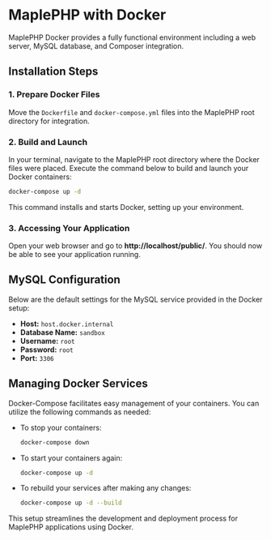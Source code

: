 # MaplePHP with Docker

MaplePHP Docker provides a fully functional environment including a web server, MySQL database, and Composer integration.

## Installation Steps

### 1. Prepare Docker Files
Move the `Dockerfile` and `docker-compose.yml` files into the MaplePHP root directory for integration.

### 2. Build and Launch
In your terminal, navigate to the MaplePHP root directory where the Docker files were placed. Execute the command below to build and launch your Docker containers:

```sh
docker-compose up -d
```

This command installs and starts Docker, setting up your environment.

### 3. Accessing Your Application
Open your web browser and go to **http://localhost/public/**. You should now be able to see your application running.

## MySQL Configuration
Below are the default settings for the MySQL service provided in the Docker setup:

- **Host:** `host.docker.internal`
- **Database Name:** `sandbox`
- **Username:** `root`
- **Password:** `root`
- **Port:** `3306`

## Managing Docker Services
Docker-Compose facilitates easy management of your containers. You can utilize the following commands as needed:

- To stop your containers:
  
  ```sh
  docker-compose down
  ```
  
- To start your containers again:
  
  ```sh
  docker-compose up -d
  ```
  
- To rebuild your services after making any changes:
  
  ```sh
  docker-compose up -d --build
  ```

This setup streamlines the development and deployment process for MaplePHP applications using Docker.